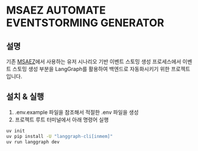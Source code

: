 # MSAEZ AUTOMATE EVENTSTORMING GENERATOR
## 설명
기존 [MSAEZ](https://github.com/msa-ez/platform)에서 사용하는 유저 시나리오 기반 이벤트 스토밍 생성 프로세스에서 이벤트 스토밍 생성 부분을 LangGraph를 활용하여 백엔드로 자동화시키기 위한 프로젝트입니다.

## 설치 & 실행
1. .env.example 파일을 참조해서 적절한 .env 파일을 생성
2. 프로젝트 루트 터미널에서 아래 명령어 실행
```bash
uv init
uv pip install -U "langgraph-cli[inmem]"
uv run langgraph dev
```